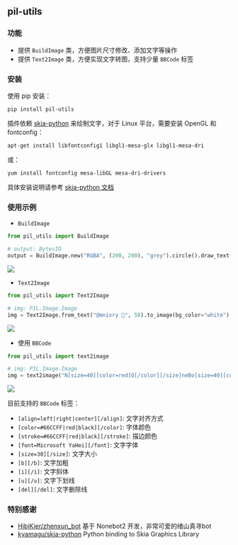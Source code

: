 ## pil-utils

### 功能

- 提供 `BuildImage` 类，方便图片尺寸修改、添加文字等操作
- 提供 `Text2Image` 类，方便实现文字转图，支持少量 `BBCode` 标签


### 安装

使用 pip 安装：
```
pip install pil-utils
```

插件依赖 [skia-python](https://github.com/kyamagu/skia-python) 来绘制文字，对于 Linux 平台，需要安装 OpenGL 和 fontconfig：
```
apt-get install libfontconfig1 libgl1-mesa-glx libgl1-mesa-dri
```
或：
```
yum install fontconfig mesa-libGL mesa-dri-drivers
```

具体安装说明请参考 [skia-python 文档](https://kyamagu.github.io/skia-python/install.html)


### 使用示例


- `BuildImage`

```python
from pil_utils import BuildImage

# output: BytesIO
output = BuildImage.new("RGBA", (200, 200), "grey").circle().draw_text((0, 0, 200, 200), "测试test😂").save_png()
```

![](https://s2.loli.net/2024/11/01/MDIXRSlag3Ue1rQ.png)


- `Text2Image`

```python
from pil_utils import Text2Image

# img: PIL.Image.Image
img = Text2Image.from_text("@mnixry 🤗", 50).to_image(bg_color="white")
```

![](https://s2.loli.net/2024/11/01/wv52WbyTqJRsadP.png)


- 使用 `BBCode`

```python
from pil_utils import text2image

# img: PIL.Image.Image
img = text2image("N[size=40][color=red]O[/color][/size]neBo[size=40][color=blue]T[/color][/size]\n[align=center]太强啦[/align]")
```

![](https://s2.loli.net/2024/11/01/wf7CtAa1WYuJRsQ.png)


目前支持的 `BBCode` 标签：
- `[align=left|right|center][/align]`: 文字对齐方式
- `[color=#66CCFF|red|black][/color]`: 字体颜色
- `[stroke=#66CCFF|red|black][/stroke]`: 描边颜色
- `[font=Microsoft YaHei][/font]`: 文字字体
- `[size=30][/size]`: 文字大小
- `[b][/b]`: 文字加粗
- `[i][/i]`: 文字斜体
- `[u][/u]`: 文字下划线
- `[del][/del]`: 文字删除线

### 特别感谢

- [HibiKier/zhenxun_bot](https://github.com/HibiKier/zhenxun_bot) 基于 Nonebot2 开发，非常可爱的绪山真寻bot
- [kyamagu/skia-python](https://github.com/kyamagu/skia-python) Python binding to Skia Graphics Library
